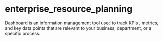 # enterprise_resource_planning
Dashboard is an information management tool used to track KPIs , metrics, and key data points that are relevant to your business, department, or a specific process.
